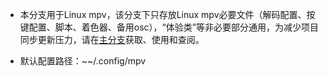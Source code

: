 * 本分支用于Linux mpv，该分支下只存放Linux mpv必要文件（解码配置、按键配置、脚本、着色器、备用osc），“体验类”等非必要部分通用，为减少项目同步更新压力，请在[主分支](https://github.com/redomCL/mpv_fruit/tree/main)获取、使用和查阅。

* 默认配置路径：~~/.config/mpv
